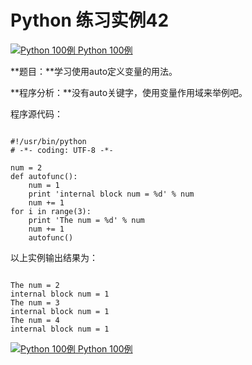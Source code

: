 Python 练习实例42
=============

 [![Python 100例](../images/up.gif)
 Python 100例](python-100-examples.html)


 **题目：**学习使用auto定义变量的用法。

 **程序分析：**没有auto关键字，使用变量作用域来举例吧。

 程序源代码：

 
```

#!/usr/bin/python
# -*- coding: UTF-8 -*-

num = 2
def autofunc():
    num = 1
    print 'internal block num = %d' % num
    num += 1
for i in range(3):
    print 'The num = %d' % num
    num += 1
    autofunc()

```

 以上实例输出结果为：

 
```

The num = 2
internal block num = 1
The num = 3
internal block num = 1
The num = 4
internal block num = 1

```

[![Python 100例](../images/up.gif)
 Python 100例](python-100-examples.html)